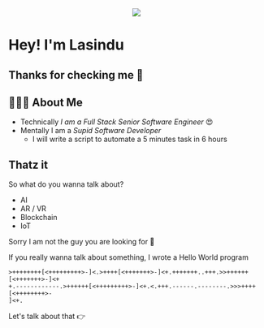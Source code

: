 <div align="center">
<img src="https://avatars0.githubusercontent.com/u/59259108?s=400&u=9041a88a1477be1791ba08bc292585309863e7ad&v=4">
</div>

# Hey! I'm Lasindu

## Thanks for checking me 💖

## 👨🏻‍💻 About Me

- Technically _I am a Full Stack Senior Software Engineer_ 😍
- Mentally I am a _Supid Software Developer_
  - I will write a script to automate a 5 minutes task in 6 hours

## Thatz it

So what do you wanna talk about?

- AI
- AR / VR
- Blockchain
- IoT

Sorry I am not the guy you are looking for 🙂

If you really wanna talk about something, I wrote a Hello World program

```
>++++++++[<+++++++++>-]<.>++++[<+++++++>-]<+.+++++++..+++.>>++++++[<+++++++>-]<+
+.------------.>++++++[<+++++++++>-]<+.<.+++.------.--------.>>>++++[<++++++++>-
]<+.
```

Let's talk about that 👉

